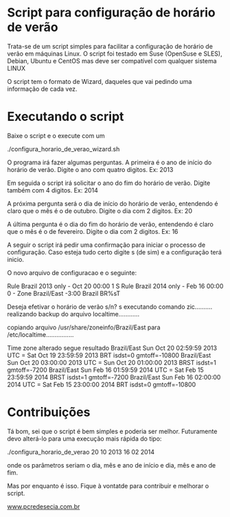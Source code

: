 Script para configuração de horário de verão
=======

Trata-se de um script simples para facilitar a configuração de horário de verão em máquinas Linux. 
O script foi testado em Suse (OpenSuse e SLES), Debian, Ubuntu e CentOS mas deve ser compatível com qualquer sistema LINUX

O script tem o formato de Wizard, daqueles que vai pedindo uma informação de cada vez.


Executando o script
=======


Baixe o script e o execute com um

./configura_horario_de_verao_wizard.sh

O programa irá fazer algumas perguntas. A primeira é o ano de início do horário de verão. Digite o ano com quatro digitos.
Ex: 2013


Em seguida o script irá solicitar o ano do fim do horário de verão. Digite também com 4 digitos.
Ex: 2014


A próxima pergunta será o dia de início do horário de verão, entendendo é claro que o mês é o de outubro. Digite o dia com 2 digitos.
Ex: 20


A última pergunta é o dia do fim do horário de verão, entendendo é claro que o mês é o de fevereiro. Digite o dia com 2 digitos.
Ex: 16



A seguir o script irá pedir uma confirmação para iniciar o processo de configuração. Caso esteja tudo certo digite s (de sim) e a configuração terá inicio.


O novo arquivo de configuracao e o seguinte:

Rule Brazil 2013 only - Oct 20 00:00 1 S
Rule Brazil 2014 only - Feb 16 00:00 0 -
Zone Brazil/East -3:00 Brazil BR%sT

Deseja efetivar o horário de verão s/n?
s
executando comando zic..........
realizando backup do arquivo localtime............

copiando arquivo /usr/share/zoneinfo/Brazil/East para /etc/localtime................

Time zone alterado segue resultado
Brazil/East  Sun Oct 20 02:59:59 2013 UTC = Sat Oct 19 23:59:59 2013 BRT isdst=0 gmtoff=-10800
Brazil/East  Sun Oct 20 03:00:00 2013 UTC = Sun Oct 20 01:00:00 2013 BRST isdst=1 gmtoff=-7200
Brazil/East  Sun Feb 16 01:59:59 2014 UTC = Sat Feb 15 23:59:59 2014 BRST isdst=1 gmtoff=-7200
Brazil/East  Sun Feb 16 02:00:00 2014 UTC = Sat Feb 15 23:00:00 2014 BRT isdst=0 gmtoff=-10800


Contribuições
======= 

Tá bom, sei que o script é bem simples e poderia ser melhor. Futuramente devo alterá-lo para uma execução mais rápida do tipo:

./configura_horario_de_verao 20 10 2013 16 02 2014

onde os parâmetros seriam o dia, mês e ano de início e dia, mês e ano de fim.

Mas por enquanto é isso. Fique à vontatde para contribuir e melhorar o script.



www.pcredesecia.com.br






